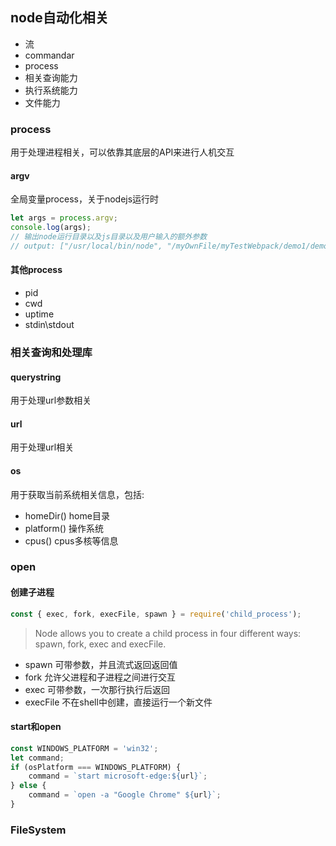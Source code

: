 ## node自动化相关

- 流
- commandar
- process
- 相关查询能力
- 执行系统能力
- 文件能力


### process
用于处理进程相关，可以依靠其底层的API来进行人机交互
#### argv
全局变量process，关于nodejs运行时
``` javascript
let args = process.argv;
console.log(args);
// 输出node运行目录以及js目录以及用户输入的额外参数
// output: ["/usr/local/bin/node", "/myOwnFile/myTestWebpack/demo1/demoProcess.js"]
```

#### 其他process
- pid
- cwd
- uptime
- stdin\stdout

### 相关查询和处理库

#### querystring
用于处理url参数相关

#### url
用于处理url相关

#### os
用于获取当前系统相关信息，包括:
- homeDir() home目录
- platform() 操作系统
- cpus() cpus多核等信息

### open
#### 创建子进程
``` javascript
const { exec, fork, execFile, spawn } = require('child_process');
```
> Node allows you to create a child process in four different ways: spawn, fork, exec and execFile.
- spawn 可带参数，并且流式返回返回值
- fork 允许父进程和子进程之间进行交互
- exec 可带参数，一次那行执行后返回
- execFile 不在shell中创建，直接运行一个新文件

#### start和open
``` javascript
const WINDOWS_PLATFORM = 'win32';
let command;
if (osPlatform === WINDOWS_PLATFORM) {
    command = `start microsoft-edge:${url}`;
} else {
    command = `open -a "Google Chrome" ${url}`;
}
```

### FileSystem